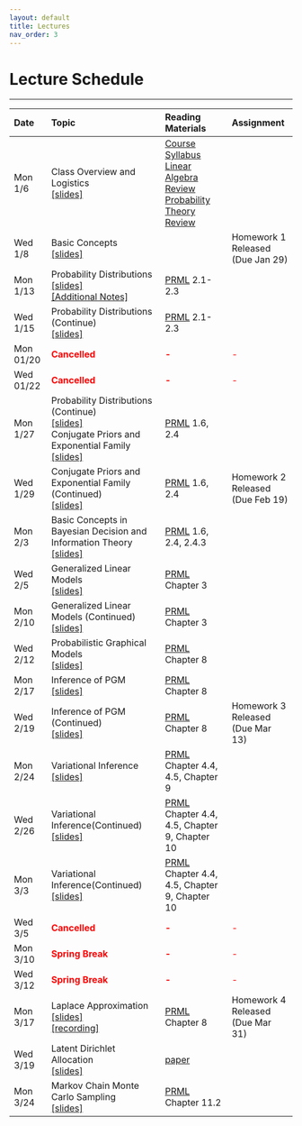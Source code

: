 ```yaml
---
layout: default
title: Lectures
nav_order: 3
---
```

# Lecture Schedule

---

<div class="code-example" markdown="1">

| Date           | Topic                                                         |  Reading Materials                                   | Assignment        |
|:---------------|:--------------------------------------------------------------|:-----------------------------------------------------|:------------------|
| Mon 1/6   | Class Overview and Logistics<br/> [[slides]](../../assets/files/lecs/lec1_intro.pdf) | [Course Syllabus](../../assets/files/syllabus-cis5930-spring25.pdf) <br/> [Linear Algebra Review](https://cs229.stanford.edu/section/cs229-linalg.pdf) <br/> [Probability Theory Review](https://cs229.stanford.edu/section/cs229-prob.pdf) |     |
| Wed 1/8   | Basic Concepts<br/> [[slides]](../../assets/files/lecs/lec2_concepts.pdf) |  |   Homework 1 Released <br/> (Due Jan 29)  |
| Mon 1/13   | Probability Distributions<br/> [[slides]](../../assets/files/lecs/lec3_probability_distributions.pdf) <br/> [[Additional Notes]](../../assets/files/notes/Lec3-note.pdf) | [PRML](https://www.microsoft.com/en-us/research/uploads/prod/2006/01/Bishop-Pattern-Recognition-and-Machine-Learning-2006.pdf) 2.1-2.3  |   |
| Wed 1/15   | Probability Distributions (Continue)<br/> [[slides]](../../assets/files/lecs/lec3_probability_distributions.pdf) | [PRML](https://www.microsoft.com/en-us/research/uploads/prod/2006/01/Bishop-Pattern-Recognition-and-Machine-Learning-2006.pdf) 2.1-2.3  |   |
| Mon 01/20|  <b><span style="color:red">Cancelled</span></b> | <b><span style="color:red">-</span></b> | <span style="color:red">-</span> |
| Wed 01/22|  <b><span style="color:red">Cancelled</span></b> | <b><span style="color:red">-</span></b> | <span style="color:red">-</span> |
| Mon 1/27  | Probability Distributions (Continue)<br/> [[slides]](../../assets/files/lecs/lec3_probability_distributions.pdf) <br/>Conjugate Priors and Exponential Family<br/> [[slides]](../../assets/files/lecs/lec4_conjugate.pdf) | [PRML](https://www.microsoft.com/en-us/research/uploads/prod/2006/01/Bishop-Pattern-Recognition-and-Machine-Learning-2006.pdf) 1.6, 2.4  |   |
| Wed 1/29  | Conjugate Priors and Exponential Family (Continued)<br/> [[slides]](../../assets/files/lecs/lec4_conjugate.pdf) | [PRML](https://www.microsoft.com/en-us/research/uploads/prod/2006/01/Bishop-Pattern-Recognition-and-Machine-Learning-2006.pdf) 1.6, 2.4  |  Homework 2 Released <br/> (Due Feb 19) |
| Mon 2/3  | Basic Concepts in Bayesian Decision and Information Theory<br/> [[slides]](../../assets/files/lecs/lec5_decision_information.pdf) | [PRML](https://www.microsoft.com/en-us/research/uploads/prod/2006/01/Bishop-Pattern-Recognition-and-Machine-Learning-2006.pdf) 1.6, 2.4, 2.4.3  |   |
| Wed 2/5  | Generalized Linear Models<br/> [[slides]](../../assets/files/lecs/lec6_generalized_linear.pdf) | [PRML](https://www.microsoft.com/en-us/research/uploads/prod/2006/01/Bishop-Pattern-Recognition-and-Machine-Learning-2006.pdf) Chapter 3  |   |
| Mon 2/10  | Generalized Linear Models (Continued)<br/> [[slides]](../../assets/files/lecs/lec6_generalized_linear.pdf) | [PRML](https://www.microsoft.com/en-us/research/uploads/prod/2006/01/Bishop-Pattern-Recognition-and-Machine-Learning-2006.pdf) Chapter 3  |   |
| Wed 2/12  | Probabilistic Graphical Models<br/> [[slides]](../../assets/files/lecs/lec7_graphical.pdf) | [PRML](https://www.microsoft.com/en-us/research/uploads/prod/2006/01/Bishop-Pattern-Recognition-and-Machine-Learning-2006.pdf) Chapter 8  |   |
| Mon 2/17  | Inference of PGM<br/> [[slides]](../../assets/files/lecs/lec8_graphic_inference.pdf) | [PRML](https://www.microsoft.com/en-us/research/uploads/prod/2006/01/Bishop-Pattern-Recognition-and-Machine-Learning-2006.pdf) Chapter 8  |   |
| Wed 2/19  | Inference of PGM (Continued)<br/> [[slides]](../../assets/files/lecs/lec8_graphic_inference.pdf) | [PRML](https://www.microsoft.com/en-us/research/uploads/prod/2006/01/Bishop-Pattern-Recognition-and-Machine-Learning-2006.pdf) Chapter 8  | Homework 3 Released <br/> (Due Mar 13)  |
| Mon 2/24  | Variational Inference<br/> [[slides]](../../assets/files/lecs/lec9_vi.pdf) | [PRML](https://www.microsoft.com/en-us/research/uploads/prod/2006/01/Bishop-Pattern-Recognition-and-Machine-Learning-2006.pdf) Chapter 4.4, 4.5, Chapter 9  |   |
| Wed 2/26  | Variational Inference(Continued)<br/> [[slides]](../../assets/files/lecs/lec9_vi.pdf) | [PRML](https://www.microsoft.com/en-us/research/uploads/prod/2006/01/Bishop-Pattern-Recognition-and-Machine-Learning-2006.pdf) Chapter 4.4, 4.5, Chapter 9, Chapter 10  |   |
| Mon 3/3  | Variational Inference(Continued)<br/> [[slides]](../../assets/files/lecs/lec9_vi.pdf) | [PRML](https://www.microsoft.com/en-us/research/uploads/prod/2006/01/Bishop-Pattern-Recognition-and-Machine-Learning-2006.pdf) Chapter 4.4, 4.5, Chapter 9, Chapter 10  |   |
| Wed 3/5  |  <b><span style="color:red">Cancelled</span></b> | <b><span style="color:red">-</span></b> | <span style="color:red">-</span> |
| Mon 3/10  |  <b><span style="color:red">Spring Break</span></b> | <b><span style="color:red">-</span></b> | <span style="color:red">-</span> |
| Wed 3/12  |  <b><span style="color:red">Spring Break</span></b> | <b><span style="color:red">-</span></b> | <span style="color:red">-</span> |
| Mon 3/17  | Laplace Approximation<br/> [[slides]](../../assets/files/lecs/lec11_laplace.pdf)<br/>[[recording]](https://fsu.zoom.us/rec/share/dviA5VF8CtvR2t8Hsdzg_d1aQeJ3JBe0fsYMK8S5M8sdp6Y9_09PHxMflF5Q5po.IkY1Z0fTJZdTLTTZ) | [PRML](https://www.microsoft.com/en-us/research/uploads/prod/2006/01/Bishop-Pattern-Recognition-and-Machine-Learning-2006.pdf) Chapter 8  |  Homework 4 Released <br/> (Due Mar 31) |
| Wed 3/19  | Latent Dirichlet Allocation<br/> [[slides]](../../assets/files/lecs/lec10_lda.pdf)<br/>| [paper](https://www.jmlr.org/papers/volume3/blei03a/blei03a.pdf)  |   |
| Mon 3/24  | Markov Chain Monte Carlo Sampling<br/> [[slides]](../../assets/files/lecs/lec12_sampling.pdf)<br/>| [PRML](https://www.microsoft.com/en-us/research/uploads/prod/2006/01/Bishop-Pattern-Recognition-and-Machine-Learning-2006.pdf) Chapter 11.2  |   |

</div>
<!-- 
<div class="code-example" markdown="1">

| Date           | Topic                                                         |  Reading Materials                                   | Assignment        |
|:---------------|:--------------------------------------------------------------|:-----------------------------------------------------|:------------------|
| Mon 8/26   | Class Overview and Logistics<br/> [[slides]](../../assets/files/lecs/lec1_course_info.pdf) | [Course Syllabus](../../assets/files/syllabus-cop3363-fall24.pdf) |     |
| Wed 8/28   | Introduction to Programming<br/> [[slides]](../../assets/files/lecs/lec2_intro_to_program.pdf) <br/> Basic Unix Commans<br/> [[slides]](../../assets/files/lecs/lec2_basic_unix_commands.pdf) |       |     |
| Mon 09/02  |  <b><span style="color:red">Labor Day (No Class)</span></b> | <b><span style="color:red">-</span></b> | <span style="color:red">-</span> |
| Wed 09/04   | C++ Basics [[slides]](../../assets/files/lecs/lec4_cpp_basics.pdf) [[code]](https://github.com/cop3363fall2024/cop3363fall2024demos/tree/main/lec4) |       |     |
| Mon 09/09   | C++ Operators [[slides]](../../assets/files/lecs/lec5_cpp_operators.pdf) |       |  Homework 1 Released <br/> (Due Sep 23)   |
| Wed 09/11   | Unix Commands - part2 <br/> [[slides]](../../assets/files/lecs/lec6_unix_commands_part2.pdf) <br/> [[exercise code]](https://github.com/cop3363fall2024/cop3363fall2024demos/blob/main/lec6/payments.cpp)|   *Vim* Tutorial <br/>[[slides]](../../assets/files/vimGuide.pdf)    |    |
| Mon 09/16   | Control Flow [[slides]](../../assets/files/lecs/lec7_control_flow.pdf) |       |     |
| Wed 09/18   | Loops [[slides]](../../assets/files/lecs/lec8_loops.pdf) <br/> [[exercise code]](https://github.com/cop3363fall2024/cop3363fall2024demos/blob/main/lec8/rec.cpp) |       |     |
| Mon 09/23   | Functions [[slides]](../../assets/files/lecs/lec9_functions.pdf)  |    Problem Decompsition <br/>[[slides]](../../assets/files/lecs/problem_decomp.pdf)   |  <b><span style="color:red">*Homework 1 Due Tonight!*</span></b> <br/>Homework 2 Released (Due Oct 7) |
| Wed 09/25|  <b><span style="color:red">Cancelled</span></b> | <b><span style="color:red">-</span></b> | <span style="color:red">-</span> |
| Mon 09/30   | Unix Part3 [[slides]](../../assets/files/lecs/lec10.pdf)  |      |  |
| Wed 10/02   | Advanced Functions [[slides]](../../assets/files/lecs/lec11.pdf) <br/> [[exercise code]](https://github.com/cop3363fall2024/cop3363fall2024demos/blob/main/lec11/pi.cpp) |      |  |
| Mon 10/07   | Recursion [[slides]](../../assets/files/lecs/lec12_recursive.pdf) <br/> Arrays [[slides]](../../assets/files/lecs/lec12_arrays.pdf) |      |  <b><span style="color:red">*Homework 2 Due Tonight!*</span></b> <br/>Homework 3 Released (Due Oct 21) |
| Wed 10/09   | C-string [[slides]](../../assets/files/lecs/lec13_c_string.pdf)  |      |   |
| Mon 10/14  |  <b><span style="color:blue">Midterm Exam</span></b> |  |  |
| Wed 10/16   | String-Objects [[slides]](../../assets/files/lecs/lec14_string_objects.pdf) <br/> Exercise [[starter code]](../../assets/files/code/bubble.cpp) <br/> Exercise [[soln]](https://github.com/cop3363fall2024/cop3363fall2024demos/blob/main/lec14/bubble.cpp) |      |  |
| Mon 10/21   | Pointers [[slides]](../../assets/files/lecs/lec15_pointers.pdf)  |      | <b><span style="color:red">*Homework 3 Due Tonight!*</span></b> <br/>Homework 4 Released (Due Nov 4) |
| Wed 10/23   | Pointers [[slides]](../../assets/files/lecs/lec15_pointers.pdf) <br/> Exercise [[starter code]](../../assets/files/code/subsum.cpp) <br/> Exercise [[soln]](https://github.com/cop3363fall2024/cop3363fall2024demos/blob/main/lec15/subsum.cpp) |      | |
| Mon 10/28  |  <b><span style="color:blue">Midterm Exam Walkthrough</span></b> |  |  |
| Wed 10/30   | Dynamic Memory Allocation [[slides]](../../assets/files/lecs/lec16_dynamic_memory.pdf) |      | |
| Mon 11/4   | Shell Script - Part I [[slides]](../../assets/files/lecs/lec17_shell_script_part1.pdf) |      | <b><span style="color:red">*Homework 4 Due Tonight!*</span></b> <br/>Homework 5 Released (Due Nov 18) |
| Wed 11/6   | Progress Management [[slides]](../../assets/files/lecs/lec18_process_management.pdf) |      | |
| Mon 11/11   | <b><span style="color:red">Veterans Day (No Class)</span></b> | <b><span style="color:red">-</span></b> | <span style="color:red">-</span> |
| Wed 11/13   | Structures [[slides]](../../assets/files/lecs/lec19_struct.pdf) |      | |
| Mon 11/18   | File Operations [[slides]](../../assets/files/lecs/lec20_files.pdf) |      | <b><span style="color:red">*Homework 5 Due Tonight!*</span></b> <br/>Homework 6 Released (Due Dec 2) |
| Wed 11/20   | Shell Script - Part II [[slides]](../../assets/files/lecs/lec21_shell_script_part2.pdf) |      | |
| Mon 11/25   | Final Review [[slides]](../../assets/files/lecs/lec22_final_review.pdf) |      |  |
| Wed 11/27   | <b><span style="color:red"> Thanksgiving Holidays  (No Class)</span></b> | <b><span style="color:red">-</span></b> | <span style="color:red">-</span> |
| Mon 12/2   | <b><span style="color:red"> Cancelled (No Class)</span></b> | <b><span style="color:red">-</span></b> | <b><span style="color:red">*Homework 6 Due Tonight!*</span></b> |
| Wed 12/4   | Q&A Session|  | |
| Mon 12/9   | <b><span style="color:blue">Final Exam</span></b> |  | |

</div> -->


